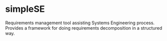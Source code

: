 # simpleSE
Requirements management tool assisting Systems Engineering process. Provides a framework for doing requirements decomposition in a structured way.
